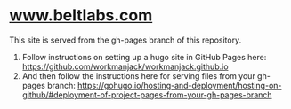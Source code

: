# www.beltlabs.com

This site is served from the gh-pages branch of this repository.

1. Follow instructions on setting up a hugo site in GitHub Pages here: https://github.com/workmanjack/workmanjack.github.io
2. And then follow the instructions here for serving files from your gh-pages branch: https://gohugo.io/hosting-and-deployment/hosting-on-github/#deployment-of-project-pages-from-your-gh-pages-branch